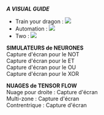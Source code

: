 ***A VISUAL GUIDE***  
- Train your dragon : ![](https://imgur.com/aCFKXM4.png)  
- Automation : ![](https://imgur.com/JG6bGQh.png)
- Two : ![](https://imgur.com/MzsV5DJ.png) 

**SIMULATEURS de NEURONES**  
Capture d'écran  pour le NOT  
Capture d'écran pour le ET  
Capture d'écran pour le OU  
Capture d'écran pour le XOR  

**NUAGES de TENSOR FLOW**  
Nuage pour droite : Capture d'écran  
Multi-zone : Capture d'écran  
Contrentrique : Capture d'écran  
